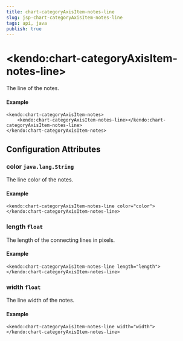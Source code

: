 ```yaml
---
title: chart-categoryAxisItem-notes-line
slug: jsp-chart-categoryAxisItem-notes-line
tags: api, java
publish: true
---
```


# \<kendo:chart-categoryAxisItem-notes-line\>

The line of the notes.

#### Example
    <kendo:chart-categoryAxisItem-notes>
        <kendo:chart-categoryAxisItem-notes-line></kendo:chart-categoryAxisItem-notes-line>
    </kendo:chart-categoryAxisItem-notes>

## Configuration Attributes

### color `java.lang.String`

The line color of the notes.

#### Example
    <kendo:chart-categoryAxisItem-notes-line color="color">
    </kendo:chart-categoryAxisItem-notes-line>

### length `float`

The length of the connecting lines in pixels.

#### Example
    <kendo:chart-categoryAxisItem-notes-line length="length">
    </kendo:chart-categoryAxisItem-notes-line>

### width `float`

The line width of the notes.

#### Example
    <kendo:chart-categoryAxisItem-notes-line width="width">
    </kendo:chart-categoryAxisItem-notes-line>

